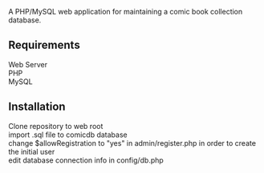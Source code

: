 A PHP/MySQL web application for maintaining a comic book collection database.

Requirements
-------------
Web Server
<br/>
PHP
<br/>
MySQL

Installation
-------------
Clone repository to web root
<br/>
import .sql file to comicdb database
<br/>
change $allowRegistration to "yes" in admin/register.php in order to create the initial user
<br/>
edit database connection info in config/db.php
